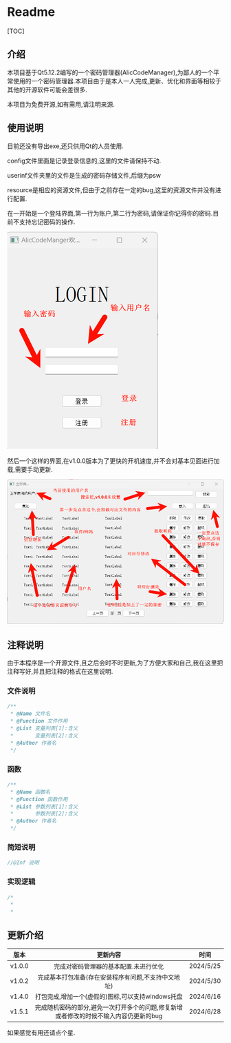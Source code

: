 # Readme

[TOC]

## 介绍

本项目基于Qt5.12.2编写的一个密码管理器(AlicCodeManager),为鄙人的一个平常使用的一个密码管理器.本项目由于是本人一人完成,更新、优化和界面等相较于其他的开源软件可能会差很多.

本项目为免费开源,如有需用,请注明来源.

## 使用说明

目前还没有导出exe,还只供用Qt的人员使用.

config文件里面是记录登录信息的,这里的文件请保持不动.

userinf文件夹里的文件是生成的密码存储文件,后缀为psw

resource是相应的资源文件,但由于之前存在一定的bug,这里的资源文件并没有进行配置.

在一开始是一个登陆界面,第一行为账户,第二行为密码,请保证你记得你的密码.目前不支持忘记密码的操作.

![image-20240525144955336](resource/picture/image-20240525144955336.png)

然后一个这样的界面,在v1.0.0版本为了更快的开机速度,并不会对基本见面进行加载,需要手动更新.

![image-20240525150043915](resource/picture/image-20240525150043915.png)

## 注释说明

由于本程序是一个开源文件,且之后会时不时更新,为了方便大家和自己,我在这里把注释写好,并且把注释的格式在这里说明.

### 文件说明

```C++
/**
 * @Name 文件名
 * @Function 文件作用
 * @List 变量列表[1]:含义
 *		 变量列表[2]:含义	
 * @Author 作者名
 */
```

### 函数

```C++
/**
 * @Name 函数名
 * @Function 函数作用
 * @List 参数列表[1]:含义
 *		 参数列表[2]:含义	
 * @Author 作者名
 */
```

### 简短说明

```C++
//@Inf 说明
```

### 实现逻辑

```C++
/*
 *
 *
```

## 更新介绍

|  版本  |                           更新内容                           |   时间    |
| :----: | :----------------------------------------------------------: | :-------: |
| v1.0.0 |            完成对密码管理器的基本配置.未进行优化             | 2024/5/25 |
| v1.0.2 |     完成基本打包准备(存在安装程序有问题,不支持中文地址)      | 2024/5/30 |
| v1.4.0 |      打包完成,增加一个(虚假的)图标,可以支持windows托盘       | 2024/6/16 |
| v1.5.1 | 完成随机密码的部分,避免一次打开多个的问题,修复新增或者修改的时候不输入内容仍更新的bug | 2024/6/28 |

如果感觉有用还请点个星.
